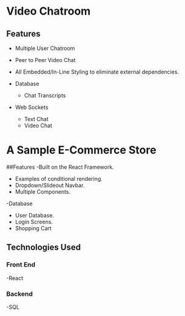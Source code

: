# Video Chatroom

## Features

  - Multiple User Chatroom
  - Peer to Peer Video Chat
  - All Embedded/In-Line Styling to eliminate external dependencies.

  - Database
    - Chat Transcripts

  - Web Sockets
    - Text Chat
    - Video Chat

  # A Sample E-Commerce Store

##Features
-Built on the React Framework.

  - Examples of conditional rendering.
  - Dropdown/Slideout Navbar.
  - Multiple Components.

-Database

  - User Database.
  - Login Screens.
  - Shopping Cart

## Technologies Used

### Front End
  -React

### Backend
  -SQL

